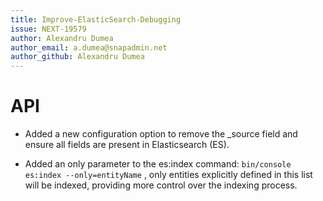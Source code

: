 ```yaml
---
title: Improve-ElasticSearch-Debugging
issue: NEXT-19579
author: Alexandru Dumea
author_email: a.dumea@snapadmin.net
author_github: Alexandru Dumea
---
```

# API
* Added a new configuration option to remove the _source field and ensure all fields are present in Elasticsearch (ES).

* Added an only parameter to the es:index command: `bin/console es:index --only=entityName` ,  only entities explicitly defined in this list will be indexed, providing more control over the indexing process.
